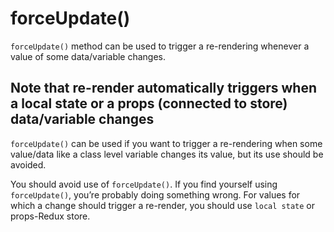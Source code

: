 # forceUpdate\(\)

`forceUpdate()` method can be used to trigger a re-rendering whenever a value of some data/variable changes.

## Note that re-render automatically triggers when a **local state** or a **props \(connected to store\)**  data/variable changes

`forceUpdate()` can be used if you want to trigger a re-rendering when some value/data like a class level variable changes its value, but its use should be avoided.

You should avoid use of `forceUpdate()`. If you find yourself using `forceUpdate()`, you’re probably doing something wrong. For values for which a change should trigger a re-render, you should use `local state` or props-Redux store.

